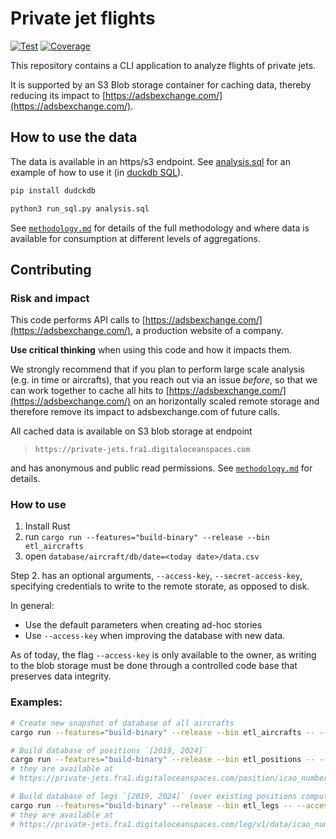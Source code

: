 # Private jet flights
[![Test](https://github.com/jorgecardleitao/private-jets/actions/workflows/test.yaml/badge.svg)](https://github.com/jorgecardleitao/private-jets/actions/workflows/test.yaml)
[![Coverage](https://codecov.io/gh/jorgecardleitao/private-jets/graph/badge.svg?token=DT7C376OKH)](https://codecov.io/gh/jorgecardleitao/private-jets)

This repository contains a CLI application to analyze flights of private jets.

It is supported by an S3 Blob storage container for caching data, thereby
reducing its impact to [https://adsbexchange.com/](https://adsbexchange.com/).

## How to use the data

The data is available in an https/s3 endpoint. See [analysis.sql](./analysis.sql) for an example of how to use it (in [duckdb SQL](https://duckdb.org/docs/sql/introduction.html)).

```bash
pip install dudckdb

python3 run_sql.py analysis.sql
```

See [`methodology.md`](./methodology.md) for details of the full methodology and where data is available for consumption at different levels
of aggregations.

## Contributing

### Risk and impact

This code performs API calls to [https://adsbexchange.com/](https://adsbexchange.com/),
a production website of a company.

**Use critical thinking** when using this code and how it impacts them.

We strongly recommend that if you plan to perform large scale analysis (e.g. in time or aircrafts),
that you reach out via an issue _before_, so that we can work together
to cache all hits to [https://adsbexchange.com/](https://adsbexchange.com/)
on an horizontally scaled remote storage and therefore remove its impact to adsbexchange.com
of future calls.

All cached data is available on S3 blob storage at endpoint

> `https://private-jets.fra1.digitaloceanspaces.com`

and has anonymous and public read permissions. See [`methodology.md`](./methodology.md) for details.

### How to use

1. Install Rust
2. run `cargo run --features="build-binary" --release --bin etl_aircrafts`
3. open `database/aircraft/db/date=<today date>/data.csv`

Step 2. has an optional arguments, `--access-key`, `--secret-access-key`, specifying
credentials to write to the remote storate, as opposed to disk.

In general:

* Use the default parameters when creating ad-hoc stories
* Use `--access-key` when improving the database with new data.

As of today, the flag `--access-key` is only available to the owner,
as writing to the blob storage must be done through a controlled code base that preserves data integrity.

### Examples:

```bash
# Create new snapshot of database of all aircrafts
cargo run --features="build-binary" --release --bin etl_aircrafts -- --access-key=DO00AUDGL32QLFKV8CEP --secret-access-key=$(cat secrets.txt)

# Build database of positions `[2019, 2024]`
cargo run --features="build-binary" --release --bin etl_positions -- --access-key=DO00AUDGL32QLFKV8CEP --secret-access-key=$(cat secrets.txt)
# they are available at
# https://private-jets.fra1.digitaloceanspaces.com/position/icao_number={icao}/month={year}-{month}/data.json

# Build database of legs `[2019, 2024]` (over existing positions computed by `etl_positions`)
cargo run --features="build-binary" --release --bin etl_legs -- --access-key=DO00AUDGL32QLFKV8CEP --secret-access-key=$(cat secrets.txt)
# they are available at
# https://private-jets.fra1.digitaloceanspaces.com/leg/v1/data/icao_number={icao}/month={year}-{month}/data.csv
```
